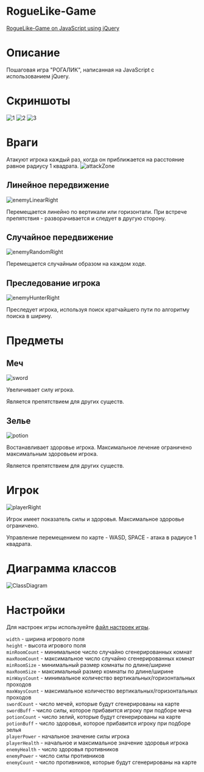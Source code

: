 # RogueLike-Game
[RogueLike-Game on JavaScript using jQuery](https://pomge.github.io/RogueLike-Game/)

# Описание
Пошаговая игра "РОГАЛИК", написанная на JavaScript с использованием jQuery.

# Скриншоты
![1](https://github.com/Pomge/RogueLike-Game/assets/33260275/db6508cf-7cfb-45ad-8dd3-37a35eae848a)
![2](https://github.com/Pomge/RogueLike-Game/assets/33260275/3ca4102b-03e3-4ec9-b83c-d9b7f5cd32fd)
![3](https://github.com/Pomge/RogueLike-Game/assets/33260275/8fbaa7bd-1a71-4936-8e6e-34e9dc91293a)

# Враги
Атакуют игрока каждый раз, когда он приближается на расстояние равное радиусу 1 квадрата.
![attackZone](https://github.com/Pomge/RogueLike-Game/assets/33260275/265e2174-a5e7-4fbd-b70c-44cb66494bd0)

## Линейное передвижение
![enemyLinearRight](https://github.com/Pomge/RogueLike-Game/assets/33260275/f5220b60-9494-4a97-9b9c-799357cb8daa)

Перемещается линейно по вертикали или горизонтали. При встрече препятствия - разворачивается и следует в другую сторону.

## Случайное передвижение
![enemyRandomRight](https://github.com/Pomge/RogueLike-Game/assets/33260275/6f515969-32ca-459a-9e4c-b5cde0b6458c)

Перемещается случайным образом на каждом ходе.

## Преследование игрока
![enemyHunterRight](https://github.com/Pomge/RogueLike-Game/assets/33260275/e1a90452-a4a7-48bf-8f22-67e9caf2e217)

Преследует игрока, используя поиск кратчайшего пути по алгоритму поиска в ширину.

# Предметы
## Меч
![sword](https://github.com/Pomge/RogueLike-Game/assets/33260275/57b8f776-7c53-47a4-b028-4de93ebf9ca4)

Увеличивает силу игрока.

Является препятствием для других существ.

## Зелье
![potion](https://github.com/Pomge/RogueLike-Game/assets/33260275/d6d4698f-5750-4564-b80d-791b02d2389b)

Востанавливает здоровье игрока. Максимальное лечение ограничено максимальным здоровьем игрока.

Является препятствием для других существ.

# Игрок
![playerRight](https://github.com/Pomge/RogueLike-Game/assets/33260275/17533a76-6914-4101-aeea-8c3ec38c5f88)

Игрок имеет показатель силы и здоровья. Максимальное здоровье ограничено.

Управление перемещением по карте - WASD, SPACE - атака в радиусе 1 квадрата.

# Диаграмма классов
![ClassDiagram](https://github.com/Pomge/RogueLike-Game/assets/33260275/4f24432c-6700-441c-a5c6-7cb82cb64fed)

# Настройки
Для настроек игры используейте [файл настроек игры](https://github.com/Pomge/RogueLike-Game/blob/main/js/Settings.js).

`width` - ширина игрового поля <br/>
`height` - высота игрового поля <br/>
`minRoomCount` - минимальное число случайно сгенерированных комнат <br/>
`maxRoomCount` - максимальное число случайно сгенерированных комнат <br/>
`minRoomSize` - минимальный размер комнаты по длине/ширине <br/>
`maxRoomSize` - максимальный размер комнаты по длине/ширине <br/>
`minWaysCount` - минимальное количество вертикальных/горизонтальных проходов <br/>
`maxWaysCount` - максимальное количество вертикальных/горизонтальных проходов <br/>
`swordCount` - число мечей, которые будут сгенерированы на карте <br/>
`swordBuff` - число силы, которое прибавится игроку при подборе меча <br/>
`potionCount` - число зелий, которые будут сгенерированы на карте <br/>
`potionBuff` - число здоровья, которое прибавится игроку при подборе зелья <br/>
`playerPower` - начальное значение силы игрока <br/>
`playerHealth` - начальное и максимальное значение здоровья игрока <br/>
`enemyHealth` - число здоровья противников <br/>
`enemyPower` - число силы противников <br/>
`enemyCount` - число противников, которые будут сгенерированы на карте
